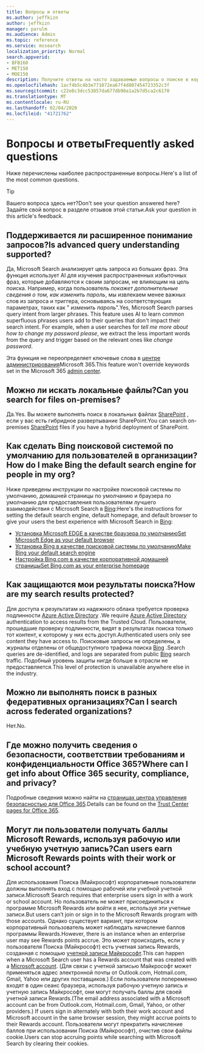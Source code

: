 ```yaml
---
title: Вопросы и ответы
ms.author: jeffkizn
author: jeffkizn
manager: parulm
ms.audience: Admin
ms.topic: reference
ms.service: mssearch
localization_priority: Normal
search.appverid:
- BFB160
- MET150
- MOE150
description: Получите ответы на часто задаваемые вопросы о поиске в корпоративной среде и Поиске (Майкрософт)
ms.openlocfilehash: 1acf4b5c4b3e771072ea67f4d807454723352c3f
ms.sourcegitcommit: c22e8c3dcc53857da677db98a1a2b7d5ca2c6170
ms.translationtype: MT
ms.contentlocale: ru-RU
ms.lasthandoff: 02/04/2020
ms.locfileid: "41721762"
---
```

<!-- markdownlint-disable no-trailing-punctuation -->
# <a name="frequently-asked-questions"></a><span data-ttu-id="a0b43-103">Вопросы и ответы</span><span class="sxs-lookup"><span data-stu-id="a0b43-103">Frequently asked questions</span></span>

<span data-ttu-id="a0b43-104">Ниже перечислены наиболее распространенные вопросы.</span><span class="sxs-lookup"><span data-stu-id="a0b43-104">Here's a list of the most common questions.</span></span>

> [!TIP]
> <span data-ttu-id="a0b43-105">Вашего вопроса здесь нет?</span><span class="sxs-lookup"><span data-stu-id="a0b43-105">Don't see your question answered here?</span></span> <span data-ttu-id="a0b43-106">Задайте свой вопрос в разделе отзывов этой статьи.</span><span class="sxs-lookup"><span data-stu-id="a0b43-106">Ask your question in this article's feedback.</span></span>

## <a name="is-advanced-query-understanding-supported"></a><span data-ttu-id="a0b43-107">Поддерживается ли расширенное понимание запросов?</span><span class="sxs-lookup"><span data-stu-id="a0b43-107">Is advanced query understanding supported?</span></span>

<span data-ttu-id="a0b43-p102">Да, Microsoft Search анализирует цель запроса из больших фраз. Эта функция использует AI для изучения распространенных избыточных фраз, которые добавляются к своим запросам, не влияющим на цель поиска. Например, когда пользователь *покажет дополнительные сведения о том, как изменить пароль*, мы извлекаем менее важных слов из запроса и триггера, основываясь на соответствующих параметрах, таких как " *изменить пароль*".</span><span class="sxs-lookup"><span data-stu-id="a0b43-p102">Yes, Microsoft Search parses query intent from larger phrases. This feature uses AI to learn common superfluous phrases users add to their queries that don't impact their search intent. For example, when a user searches for *tell me more about how to change my password please*, we extract the less important words from the query and trigger based on the relevant ones like *change password*.</span></span>
  
<span data-ttu-id="a0b43-111">Эта функция не переопределяет ключевые слова в [центре администрирования](https://admin.microsoft.com)Microsoft 365.</span><span class="sxs-lookup"><span data-stu-id="a0b43-111">This feature won't override keywords set in the Microsoft 365 [admin center](https://admin.microsoft.com).</span></span>
  
## <a name="can-you-search-for-files-on-premises"></a><span data-ttu-id="a0b43-112">Можно ли искать локальные файлы?</span><span class="sxs-lookup"><span data-stu-id="a0b43-112">Can you search for files on-premises?</span></span>

<span data-ttu-id="a0b43-113">Да.</span><span class="sxs-lookup"><span data-stu-id="a0b43-113">Yes.</span></span> <span data-ttu-id="a0b43-114">Вы можете выполнять поиск в локальных файлах [SharePoint](http://sharepoint.com/) , если у вас есть гибридное развертывание SharePoint.</span><span class="sxs-lookup"><span data-stu-id="a0b43-114">You can search on-premises [SharePoint](http://sharepoint.com/) files if you have a hybrid deployment of SharePoint.</span></span>
  
## <a name="how-do-i-make-bing-the-default-search-engine-for-people-in-my-org"></a><span data-ttu-id="a0b43-115">Как сделать Bing поисковой системой по умолчанию для пользователей в организации?</span><span class="sxs-lookup"><span data-stu-id="a0b43-115">How do I make Bing the default search engine for people in my org?</span></span>

<span data-ttu-id="a0b43-116">Ниже приведены инструкции по настройке поисковой системы по умолчанию, домашней страницы по умолчанию и браузера по умолчанию для предоставления пользователям лучшего взаимодействия с Microsoft Search в [Bing](https://Bing.com):</span><span class="sxs-lookup"><span data-stu-id="a0b43-116">Here's the instructions for setting the default search engine, default homepage, and default browser to give your users the best experience with Microsoft Search in [Bing](https://Bing.com):</span></span>

- [<span data-ttu-id="a0b43-117">Установка Microsoft EDGE в качестве браузера по умолчанию</span><span class="sxs-lookup"><span data-stu-id="a0b43-117">Set Microsoft Edge as your default browser</span></span>](set-default-browser.md)
- [<span data-ttu-id="a0b43-118">Установка Bing в качестве поисковой системы по умолчанию</span><span class="sxs-lookup"><span data-stu-id="a0b43-118">Make Bing your default search engine</span></span>](set-default-search-engine.md)
- [<span data-ttu-id="a0b43-119">Настройка Bing.com в качестве корпоративной домашней страницы</span><span class="sxs-lookup"><span data-stu-id="a0b43-119">Set Bing.com as your enterprise homepage</span></span>](set-default-homepage.md)

## <a name="how-are-my-search-results-protected"></a><span data-ttu-id="a0b43-120">Как защищаются мои результаты поиска?</span><span class="sxs-lookup"><span data-stu-id="a0b43-120">How are my search results protected?</span></span>

<span data-ttu-id="a0b43-121">Для доступа к результатам из надежного облака требуется проверка подлинности [Azure Active Directory](https://docs.microsoft.com/azure/active-directory/) .</span><span class="sxs-lookup"><span data-stu-id="a0b43-121">We require [Azure Active Directory](https://docs.microsoft.com/azure/active-directory/) authentication to access results from the Trusted Cloud.</span></span> <span data-ttu-id="a0b43-122">Пользователи, прошедшие проверку подлинности, видят в результатах поиска только тот контент, к которому у них есть доступ.</span><span class="sxs-lookup"><span data-stu-id="a0b43-122">Authenticated users only see content they have access to.</span></span> <span data-ttu-id="a0b43-123">Поисковые запросы не определены, а журналы отделены от общедоступного трафика поиска [Bing](https://Bing.com) .</span><span class="sxs-lookup"><span data-stu-id="a0b43-123">Search queries are de-identified, and logs are separated from public [Bing](https://Bing.com) search traffic.</span></span> <span data-ttu-id="a0b43-124">Подобный уровень защиты нигде больше в отрасли не предоставляется.</span><span class="sxs-lookup"><span data-stu-id="a0b43-124">This level of protection is unavailable anywhere else in the industry.</span></span>

## <a name="can-i-search-across-federated-organizations"></a><span data-ttu-id="a0b43-125">Можно ли выполнять поиск в разных федеративных организациях?</span><span class="sxs-lookup"><span data-stu-id="a0b43-125">Can I search across federated organizations?</span></span>

<span data-ttu-id="a0b43-126">Нет.</span><span class="sxs-lookup"><span data-stu-id="a0b43-126">No.</span></span>

## <a name="where-can-i-get-info-about-office-365-security-compliance-and-privacy"></a><span data-ttu-id="a0b43-127">Где можно получить сведения о безопасности, соответствии требованиям и конфиденциальности Office 365?</span><span class="sxs-lookup"><span data-stu-id="a0b43-127">Where can I get info about Office 365 security, compliance, and privacy?</span></span>

<span data-ttu-id="a0b43-128">Подробные сведения можно найти на [страницах центра управления безопасностью для Office 365](https://www.microsoft.com/TrustCenter/CloudServices/office365/default.aspx).</span><span class="sxs-lookup"><span data-stu-id="a0b43-128">Details can be found on the [Trust Center pages for Office 365](https://www.microsoft.com/TrustCenter/CloudServices/office365/default.aspx).</span></span>

## <a name="can-users-earn-microsoft-rewards-points-with-their-work-or-school-account"></a><span data-ttu-id="a0b43-129">Могут ли пользователи получать баллы Microsoft Rewards, используя рабочую или учебную учетную запись?</span><span class="sxs-lookup"><span data-stu-id="a0b43-129">Can users earn Microsoft Rewards points with their work or school account?</span></span>

<span data-ttu-id="a0b43-130">Для использования Поиска (Майкрософт) корпоративные пользователи должны выполнять вход с помощью рабочей или учебной учетной записи.</span><span class="sxs-lookup"><span data-stu-id="a0b43-130">Microsoft Search requires that enterprise users sign in with a work or school account.</span></span> <span data-ttu-id="a0b43-131">Но пользователь не может присоединиться к программе Microsoft Rewards или войти в нее, используя эти учетные записи.</span><span class="sxs-lookup"><span data-stu-id="a0b43-131">But users can’t join or sign in to the Microsoft Rewards program with those accounts.</span></span> <span data-ttu-id="a0b43-132">Однако существует вариант, при котором корпоративный пользователь может наблюдать начисление баллов программы Rewards.</span><span class="sxs-lookup"><span data-stu-id="a0b43-132">However, there is an instance when an enterprise user may see Rewards points accrue.</span></span> <span data-ttu-id="a0b43-133">Это может происходить, если у пользователя Поиска (Майкрософт) есть учетная запись Rewards, созданная с помощью [учетной записи Майкрософт](https://www.microsoft.com/welcome?rtc=1).</span><span class="sxs-lookup"><span data-stu-id="a0b43-133">This can happen when a Microsoft Search user has a Rewards account that was created with a [Microsoft account](https://www.microsoft.com/welcome?rtc=1).</span></span> <span data-ttu-id="a0b43-134">(Для связи с учетной записью Майкрософт может применяться адрес электронной почты от Outlook.com, Hotmail.com, Gmail, Yahoo или других поставщиков.) Если пользователи попеременно входят в один сеанс браузера, используя рабочую учетную запись и учетную запись Майкрософт, они могут получать баллы для своей учетной записи Rewards.</span><span class="sxs-lookup"><span data-stu-id="a0b43-134">(The email address associated with a Microsoft account can be from Outlook.com, Hotmail.com, Gmail, Yahoo, or other providers.) If users sign in alternately with both their work account and Microsoft account in the same browser session, they might accrue points to their Rewards account.</span></span> <span data-ttu-id="a0b43-135">Пользователи могут прекратить начисление баллов при использовании Поиска (Майкрософт), очистив свои файлы cookie.</span><span class="sxs-lookup"><span data-stu-id="a0b43-135">Users can stop accruing points while searching with Microsoft Search by clearing their cookies.</span></span>

